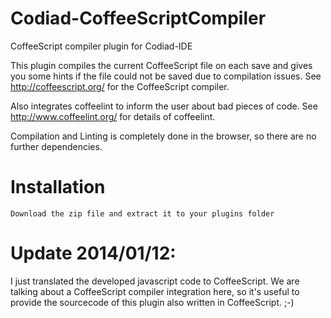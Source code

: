 Codiad-CoffeeScriptCompiler
===========================

CoffeeScript compiler plugin for Codiad-IDE

This plugin compiles the current CoffeeScript file on each save and gives you some 
hints if the file could not be saved due to compilation issues.
See http://coffeescript.org/ for the CoffeeScript compiler.

Also integrates coffeelint to inform the user about bad pieces of code.
See http://www.coffeelint.org/ for details of coffeelint.

Compilation and Linting is completely done in the browser, so there are no further dependencies.

Installation
============

	Download the zip file and extract it to your plugins folder


Update 2014/01/12:
==================

I just translated the developed javascript code to CoffeeScript.
We are talking about a CoffeeScript compiler integration here, 
so it's useful to provide the sourcecode of this plugin also written in CoffeeScript. ;-)
